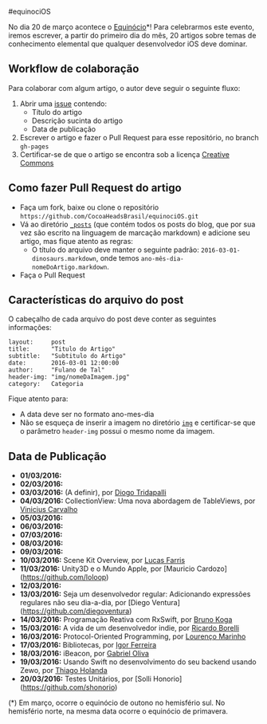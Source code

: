 #equinociOS

No dia 20 de março acontece o [Equinócio](https://pt.wikipedia.org/wiki/Equinócio)*! Para celebrarmos este evento, iremos escrever, a partir do primeiro dia do mês, 20 artigos sobre temas de conhecimento elemental que qualquer desenvolvedor iOS deve dominar.

## Workflow de colaboração
Para colaborar com algum artigo, o autor deve seguir o seguinte fluxo:

1. Abrir uma [issue](https://github.com/CocoaHeadsBrasil/equinociOS/issues) contendo:
	- Título do artigo
	- Descrição sucinta do artigo
	- Data de publicação
2. Escrever o artigo e fazer o Pull Request para esse repositório, no branch `gh-pages`
3. Certificar-se de que o artigo se encontra sob a licença [Creative Commons](https://br.creativecommons.org/)

## Como fazer Pull Request do artigo
- Faça um fork, baixe ou clone o repositório `https://github.com/CocoaHeadsBrasil/equinociOS.git`
- Vá ao diretório [`_posts`](https://github.com/CocoaHeadsBrasil/equinociOS/tree/gh-pages/_posts) (que contém todos os posts do blog, que por sua vez são escrito na linguagem de marcação markdown) e adicione seu artigo, mas fique atento as regras:
	- O título do arquivo deve manter o seguinte padrão: `2016-03-01-dinosaurs.markdown`, onde temos `ano-mês-dia-nomeDoArtigo.markdown`.
- Faça o Pull Request

## Características do arquivo do post
O cabeçalho de cada arquivo do post deve conter as seguintes informações:	
	
	layout:     post
	title:      "Titulo do Artigo"
	subtitle:   "Subtitulo do Artigo"
	date:       2016-03-01 12:00:00
	author:     "Fulano de Tal"
	header-img: "img/nomeDaImagem.jpg"
	category:   Categoria

Fique atento para:

- A data deve ser no formato ano-mes-dia
- Não se esqueça de inserir a imagem no diretório [`img`](https://github.com/CocoaHeadsBrasil/equinociOS/tree/gh-pages/img) e certificar-se que o parâmetro `header-img` possui o mesmo nome da imagem.


## Data de Publicação

- **01/03/2016:** 
- **02/03/2016:** 
- **03/03/2016:** (A definir), por [Diogo Tridapalli](https://github.com/diogot)
- **04/03/2016:** CollectionView: Uma nova abordagem de TableViews, por [Vinicius Carvalho](https://github.com/Viniciuscarvalho)
- **05/03/2016:** 
- **06/03/2016:** 
- **07/03/2016:** 
- **08/03/2016:** 
- **09/03/2016:** 
- **10/03/2016:** Scene Kit Overview, por [Lucas Farris](https://github.com/luksfarris)
- **11/03/2016:** Unity3D e o Mundo Apple, por [Mauricio Cardozo] (https://github.com/loloop)
- **12/03/2016:** 
- **13/03/2016:** Seja um desenvolvedor regular: Adicionando expressões regulares não seu dia-a-dia, por [Diego Ventura] (https://github.com/diegoventura)
- **14/03/2016:** Programação Reativa com RxSwift, por [Bruno Koga](https://github.com/brunokoga)
- **15/03/2016:** A vida de um desenvolvedor indie, por [Ricardo Borelli](https://github.com/rabc)
- **16/03/2016:** Protocol-Oriented Programming, por [Lourenço Marinho](https://github.com/lourenco-marinho)
- **17/03/2016:** Bibliotecas, por [Igor Ferreira](https://github.com/igorcferreira)
- **18/03/2016:** iBeacon, por [Gabriel Oliva](https://github.com/gabrieloliva)
- **19/03/2016:** Usando Swift no desenvolvimento do seu backend usando Zewo, por [Thiago Holanda](https://github.com/unnamedd)
- **20/03/2016:** Testes Unitários, por [Solli Honorio] (https://github.com/shonorio)

(*) Em março, ocorre o equinócio de outono no hemisfério sul. No hemisfério norte, na mesma data ocorre o equinócio de primavera.
